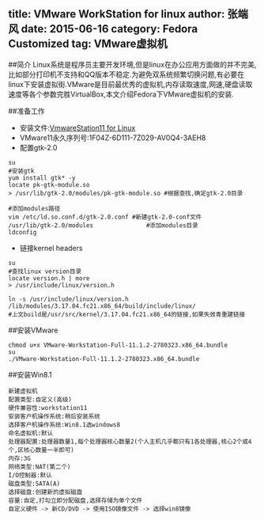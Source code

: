 title: VMware WorkStation for linux
author: 张端风
date: 2015-06-16
category: Fedora Customized
tag: VMware虚拟机
---
##简介
Linux系统是程序员主要开发环境,但是linux在办公应用方面做的并不完美,比如部分打印机不支持和QQ版本不稳定.为避免双系统频繁切换问题,有必要在linux下安装虚拟街.VMware是目前最优秀的虚拟机,内存读取速度,网速,硬盘读取速度等各个参数完胜VirtualBox,本文介绍Fedora下VMware虚拟机的安装.

##准备工作
* 安装文件:[VmwareStation11 for Linux](1F04Z-6D111-7Z029-AV0Q4-3AEH8)
* VMware11永久序列号:1F04Z-6D111-7Z029-AV0Q4-3AEH8
* 配置gtk-2.0
```
su
#安装gtk
yum install gtk* -y
locate pk-gtk-module.so
> /usr/lib/gtk-2.0/modules/pk-gtk-module.so #根据查找,确定gtk-2.0目录

#添加modules路径
vim /etc/ld.so.conf.d/gtk-2.0.conf #新建gtk-2.0-conf文件
/usr/lib/gtk-2.0/modules               #添加modules目录
ldconfig
```
* 链接kernel headers
```
su
#查找linux version目录
locate version.h | more
> /usr/include/linux/version.h

ln -s /usr/include/linux/version.h /lib/modules/3.17.04.fc21.x86_64/build/include/linux/ 
#上文build是/usr/src/kernel/3.17.04.fc21.x86_64的链接,如果失效青重建链接
```

##安装VMware
```
chmod u+x VMware-Workstation-Full-11.1.2-2780323.x86_64.bundle
su
./VMware-Workstation-Full-11.1.2-2780323.x86_64.bundle
```
##安装Win8.1
```
新建虚拟机
配置类型:自定义(高级)
硬件兼容性:workstation11
安装客户机操作系统:稍后安装系统
选择客户机操作系统:Win8.1选windows8
命名虚拟机:默认
处理器配置:处理器数量1,每个处理器核心数量2(个人主机几乎都只有1各处理器,核心2个或4个,区核心数量一半即可)
内存:3G
网络类型:NAT(第二个)
I/O控制器:默认
磁盘类型:SATA(A)
选择磁盘:创建新的虚拟磁盘
容量:自定,打勾立即分配磁盘,选择存储为单个文件
自定义硬件 -> 新CD/DVD -> 使用ISO镜像文件 -> 选择win8镜像
```
